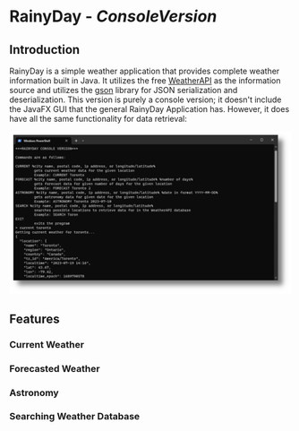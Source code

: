 # RainyDay - *ConsoleVersion*

## Introduction
RainyDay is a simple weather application that provides complete weather information built in Java. It utilizes
the free [WeatherAPI](https://www.weatherapi.com/) as the information source and utilizes the
[gson](https://github.com/google/gson) library for JSON serialization and deserialization. This version is purely
a console version; it doesn't include the JavaFX GUI that the general RainyDay Application has. However, it does have
all the same functionality for data retrieval:

![program_start.png](pictures/program_start.png)

## Features
### Current Weather
### Forecasted Weather
### Astronomy
### Searching Weather Database